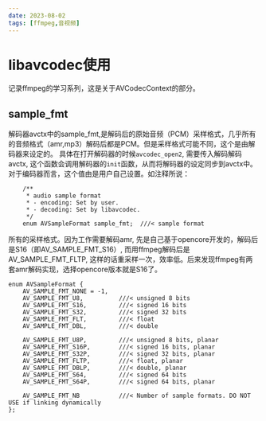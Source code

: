 ```yaml
---
date: 2023-08-02
tags: [ffmpeg,音视频]
---
```


# libavcodec使用
记录ffmpeg的学习系列，这是关于AVCodecContext的部分。

## sample_fmt

解码器avctx中的sample_fmt,是解码后的原始音频（PCM）采样格式，几乎所有的音频格式（amr,mp3）解码后都是PCM。但是采样格式可能不同，这个是由解码器来设定的。
具体在打开解码器的时候`avcodec_open2`, 需要传入解码解码avctx, 这个函数会调用解码器的`init`函数，从而将解码器的设定同步到avctx中。
对于编码器而言，这个值由是用户自己设置。如注释所说：

```
    /**
     * audio sample format
     * - encoding: Set by user.
     * - decoding: Set by libavcodec.
     */
    enum AVSampleFormat sample_fmt;  ///< sample format
```

所有的采样格式。因为工作需要解码amr, 先是自己基于opencore开发的，解码后是S16（即AV_SAMPLE_FMT_S16）, 而用ffmpeg解码后是AV_SAMPLE_FMT_FLTP, 这样的话重采样一次，效率低。后来发现ffmpeg有两套amr解码实现，选择opencore版本就是S16了。
```
enum AVSampleFormat {
    AV_SAMPLE_FMT_NONE = -1,
    AV_SAMPLE_FMT_U8,          ///< unsigned 8 bits
    AV_SAMPLE_FMT_S16,         ///< signed 16 bits
    AV_SAMPLE_FMT_S32,         ///< signed 32 bits
    AV_SAMPLE_FMT_FLT,         ///< float
    AV_SAMPLE_FMT_DBL,         ///< double

    AV_SAMPLE_FMT_U8P,         ///< unsigned 8 bits, planar
    AV_SAMPLE_FMT_S16P,        ///< signed 16 bits, planar
    AV_SAMPLE_FMT_S32P,        ///< signed 32 bits, planar
    AV_SAMPLE_FMT_FLTP,        ///< float, planar
    AV_SAMPLE_FMT_DBLP,        ///< double, planar
    AV_SAMPLE_FMT_S64,         ///< signed 64 bits
    AV_SAMPLE_FMT_S64P,        ///< signed 64 bits, planar

    AV_SAMPLE_FMT_NB           ///< Number of sample formats. DO NOT USE if linking dynamically
};
```
